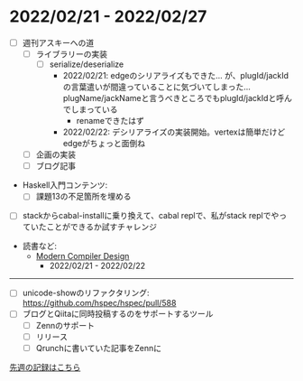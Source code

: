 # 2022/02/21 - 2022/02/27

- [ ] 週刊アスキーへの道
    - [ ] ライブラリーの実装
        - [ ] serialize/deserialize
            - 2022/02/21: edgeのシリアライズもできた... が、plugId/jackIdの言葉遣いが間違っていることに気づいてしまった... plugName/jackNameと言うべきところでもplugId/jackIdと呼んでしまっている
                - renameできたはず
            - 2022/02/22: デシリアライズの実装開始。vertexは簡単だけどedgeがちょっと面倒ね
    - [ ] 企画の実装
    - [ ] ブログ記事
- Haskell入門コンテンツ:
    - [ ] 課題13の不足箇所を埋める
- [ ] stackからcabal-installに乗り換えて、cabal replで、私がstack replでやっていたことができるか試すチャレンジ
- 読書など:
    - [Modern Compiler Design](https://www.springer.com/jp/book/9781461446989)
        - 2022/02/21 - 2022/02/22

------

- [ ] unicode-showのリファクタリング: <https://github.com/hspec/hspec/pull/588>
- [ ] ブログとQiitaに同時投稿するのをサポートするツール
    - [ ] Zennのサポート
    - [ ] リリース
    - [ ] Qrunchに書いていた記事をZennに

[先週の記録はこちら](https://github.com/igrep/daily-commits/blob/c81d1c002e725139e6d8ad9454fa3f934e006ec2/yesterday.md)
